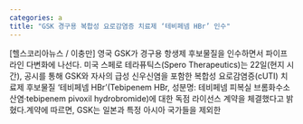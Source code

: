 ```yaml
---
categories: a
title: "GSK 경구용 복합성 요로감염증 치료제 ‘테비페넴 HBr’ 인수"
---
```

[헬스코리아뉴스 / 이충만] 영국 GSK가 경구용 항생제 후보물질을 인수하면서 파이프라인 다변화에 나선다. 미국 스페로 테라퓨틱스(Spero Therapeutics)는 22일(현지 시간), 공시를 통해 GSK와 자사의 급성 신우신염을 포함한 복합성 요로감염증(cUTI) 치료제 후보물질 ‘테비페넴 HBr’(Tebipenem HBr, 성분명: 테비페넴 피복실 브롬화수소산염·tebipenem pivoxil hydrobromide)에 대한 독점 라이선스 계약을 체결했다고 밝혔다.계약에 따르면, GSK는 일본과 특정 아시아 국가들을 제외한